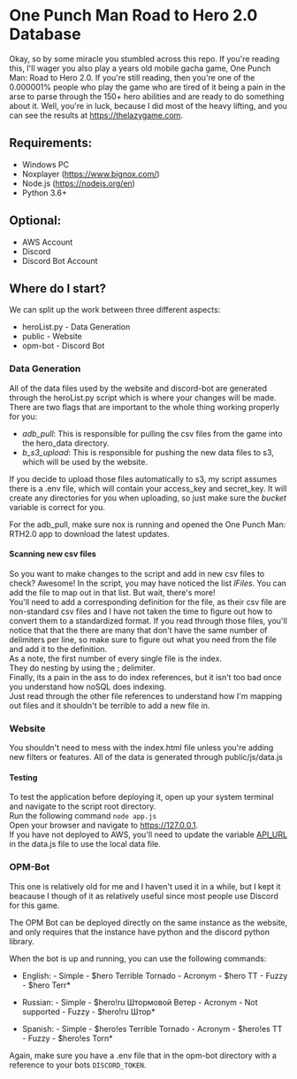 
# One Punch Man Road to Hero 2.0 Database

Okay, so by some miracle you stumbled across this repo. 
 If you're reading this, I'll wager you also play a years old mobile gacha game, One Punch Man: Road to Hero 2.0.
If you're still reading, then you're one of the 0.000001% people who play the game who are tired of it being a pain in the arse to parse through the 150+ hero abilities and are ready to do something about it.
Well, you're in luck, because I did most of the heavy lifting, and you can see the results at https://thelazygame.com.

## Requirements:
- Windows PC
- Noxplayer (https://www.bignox.com/)
- Node.js (https://nodejs.org/en)
- Python 3.6+

## Optional:
- AWS Account
- Discord
- Discord Bot Account

## Where do I start?
We can split up the work between three different aspects:
- heroList.py - Data Generation
- public - Website
- opm-bot - Discord Bot

### Data Generation
All of the data files used by the website and discord-bot are generated through the heroList.py script which is where your changes will be made. There are two flags that are important to the whole thing working properly for you:
- *adb_pull*: This is responsible for pulling the csv files from the game into the hero_data directory.
- *b_s3_upload*: This is responsible for pushing the new data files to s3, which will be used by the website.

If you decide to upload those files automatically to s3, my script assumes there is a .env file, which will contain your access_key and secret_key. It will create any directories for you when uploading, so just make sure the *bucket* variable is correct for you.

For the adb_pull, make sure nox is running and opened the One Punch Man: RTH2.0 app to download the latest updates.

#### Scanning new csv files
So you want to make changes to the script and add in new csv files to check? Awesome! In the script, you may have noticed the list *lFiles*. You can add the file to map out in that list. But wait, there's more! \
You'll need to add a corresponding definition for the file, as their csv file are non-standard csv files and I have not taken the time to figure out how to convert them to a standardized format. If you read through those files, you'll notice that that the there are many that don't have the same number of delimiters per line, so make sure to figure out what you need from the file and add it to the definition. \
As a note, the first number of every single file is the index. \
They do nesting by using the ; delimiter. \
Finally, its a pain in the ass to do index references, but it isn't too bad once you understand how noSQL does indexing. \
Just read through the other file references to understand how I'm mapping out files and it shouldn't be terrible to add a new file in.

### Website
You shouldn't need to mess with the index.html file unless you're adding new filters or features. All of the data is generated through public/js/data.js

#### Testing
To test the application before deploying it, open up your system terminal and navigate to the script root directory. \
Run the following command `node app.js` \
Open your browser and navigate to https://127.0.0.1. \
If you have not deployed to AWS, you'll need to update the variable [API_URL](https://github.com/jhernandez6354/OPM/blob/master/public/js/data.js#L1) in the data.js file to use the local data file.

### OPM-Bot
This one is relatively old for me and I haven't used it in a while, but I kept it beacause I though of it as relatively useful since most people use Discord for this game.

The OPM Bot can be deployed directly on the same instance as the website, and only requires that the instance have python and the discord python library.

When the bot is up and running, you can use the following commands:
*    English:
    - Simple - $hero Terrible Tornado
    - Acronym - $hero TT
    - Fuzzy - $hero Terr*

*    Russian:
    - Simple - $hero!ru Штормовой Ветер
    - Acronym - Not supported
    - Fuzzy - $hero!ru Штор*

*    Spanish:
    - Simple - $hero!es Terrible Tornado
    - Acronym - $hero!es TT 
    - Fuzzy - $hero!es Torn*

Again, make sure you have a .env file that in the opm-bot directory with a reference to your bots `DISCORD_TOKEN`.